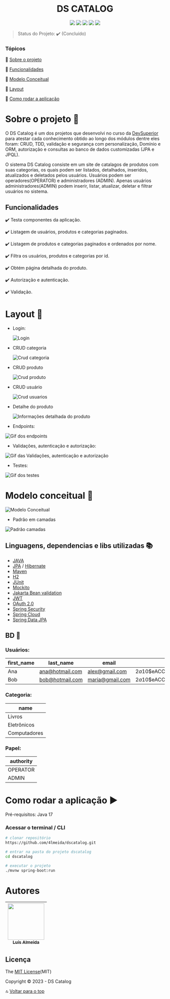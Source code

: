 <h1 align="center">  DS CATALOG  </h1>
<p align="center">
  <img src="https://img.shields.io/static/v1?label=spring&message=framework&color=blue&style=for-the-badge&logo=SPRING"/>
  <img src="https://img.shields.io/static/v1?label=Postman&message=API management&color=blue&style=for-the-badge&logo=postman"/>
  <img src="https://img.shields.io/static/v1?label=Apache&message=Dependency manager&color=blue&style=for-the-badge&logo=apache"/>
  <img src="http://img.shields.io/static/v1?label=License&message=MIT&color=green&style=for-the-badge"/>
  <img src="http://img.shields.io/static/v1?label=FASE&message=BACKEND&color=RED&style=for-the-badge"/>
</p>  

> Status do Projeto: :heavy_check_mark: (Concluído)

### Tópicos

:small_blue_diamond: [Sobre o projeto](#Sobre-o-projeto-open_file_folder)

:small_blue_diamond: [Funcionalidades](#Funcionalidades)

:small_blue_diamond: [Modelo Conceitual](#Modelo-conceitual-page_with_curl)

:small_blue_diamond: [Layout](#Layout-mag_right)

:small_blue_diamond: [Como rodar a aplicação](#como-rodar-a-aplicação-arrow_forward)

# Sobre o projeto :open_file_folder:

O DS Catalog é um dos projetos que desenvolvi no curso da [DevSuperior](https://devsuperior.com.br/cursos) para atestar cada conhecimento obtido ao longo dos módulos dentre eles foram: CRUD, TDD, validação e segurança com personalização, Domínio e ORM, autorização e consultas ao banco de dados customizadas (JPA e JPQL). 

<p>
O sistema DS Catalog consiste em um site de catalagos de produtos com suas categorias, os quais podem ser listados, detalhados, inseridos, atualizados e deletados pelos usuários. Usuários podem ser operadores(OPERATOR) e administradores (ADMIN). Apenas
usuários administradores(ADMIN) podem inserir, listar, atualizar, deletar e filtrar usuários no sistema.
</p>

## Funcionalidades

:heavy_check_mark: Testa componentes da aplicação.

:heavy_check_mark: Listagem de usuários, produtos e categorias paginados.

:heavy_check_mark: Listagem de produtos e categorias paginados e ordenados por nome.

:heavy_check_mark: Filtra os usuários, produtos e categorias por id.

:heavy_check_mark: Obtém página detalhada do produto.

:heavy_check_mark: Autorização e autenticação.

:heavy_check_mark: Validação.

# Layout :mag_right:

- Login:

  ![Login](/backend/src/main/assets/login-dscatalog.png)

- CRUD categoria  

  ![Crud categoria](/backend/src/main/assets/crud-categoria-dscatalog.png)

- CRUD produto

  ![Crud produto](/backend/src/main/assets/crud-produto-dscatalog.png)

- CRUD usuário

  ![Crud usuarios](/backend/src/main/assets/crud-usuarios-dscatalog.png)

- Detalhe do produto  

  ![Informações detalhada do produto](/backend/src/main/assets/details-dscatalog.png)

- Endpoints:

![Gif dos endpoints](/backend/src/main/assets/dscatalog-endpoints.gif)

- Validações, autenticação e autorização:

![Gif das Validações, autenticação e autorização](/backend/src/main/assets/dscatalog-validacao-autenticacao.gif)

- Testes:

![Gif dos testes](/backend/src/main/assets/dscatalog-tests.gif)

# Modelo conceitual  :page_with_curl:
![Modelo Conceitual](/backend/src/main/assets/domain-model-dscatalog.png)

- Padrão em camadas

![Padrão camadas](/backend/src/main/assets/padrao-camadas.png)

## Linguagens, dependencias e libs utilizadas :books:
- [JAVA](https://www.java.com/pt-BR/)
- [JPA](https://spring.io/projects/spring-data-jpa) / [Hibernate](https://hibernate.org/)
- [Maven](https://maven.apache.org/)
- [H2](https://www.h2database.com/html/main.html)
- [JUnit](https://junit.org/junit5/)
- [Mockito](https://site.mockito.org/)
- [Jakarta Bean validation](https://beanvalidation.org)
- [JWT](https://jwt.io)
- [OAuth 2.0](https://oauth.net/2/)
- [Spring Security](https://docs.spring.io/spring-security/reference/index.html)
- [Spring Cloud](https://docs.spring.io/spring-cloud/docs/current/reference/html)
- [Spring Data JPA](https://docs.spring.io/spring-data/jpa/docs/current/reference/html)


## BD :floppy_disk:

### Usuários:

| first_name | last_name |  email   | password |
|------|-----------------|----------|----------|
| Ana  | ana@hotmail.com | alex@gmail.com | $2a$10$eACCYoNOHEqXve8aIWT8Nu3PkMXWBaOxJ9aORUYzfMQCbVBIhZ8tG
| Bob  | bob@hotmail.com | maria@gmail.com |$2a$10$eACCYoNOHEqXve8aIWT8Nu3PkMXWBaOxJ9aORUYzfMQCbVBIhZ8tG

### Categoria:

| name    | 
|---------|
| Livros |
| Eletrônicos|
| Computadores|

### Papel:

| authority |
|-----------|
| OPERATOR  |
| ADMIN     |

# Como rodar a aplicação :arrow_forward:

Pré-requisitos: Java 17
### Acessar o terminal / CLI
```bash
# clonar repositório
https://github.com/4lmeida/dscatalog.git
```
```bash
# entrar na pasta do projeto dscatalog
cd dscatalog
```
```bash
# executar o projeto
./mvnw spring-boot:run
```
# Autores

| [<img src="https://avatars.githubusercontent.com/u/93017964?v=4" width=115><br><sub>Luís Almeida</sub>](https://github.com/4lmeida) |
| :---: | 



## Licença

The [MIT License](/LICENSE)(MIT)

Copyright :copyright: 2023 - DS Catalog

:top: [Voltar para o top](#Tópicos)
